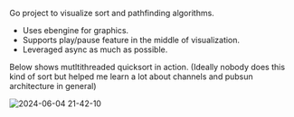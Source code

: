 Go project to visualize sort and pathfinding algorithms.

* Uses ebengine for graphics.
* Supports play/pause feature in the middle of visualization.
* Leveraged async as much as possible.

Below shows mutltithreaded quicksort in action. (Ideally nobody does this kind of sort but helped me learn a lot about channels and pubsun architecture in general)


![2024-06-04 21-42-10](https://github.com/ankitpaudel20/algoviz-go/assets/53380343/41469bb5-1c58-4fed-b2b0-094570265733)

